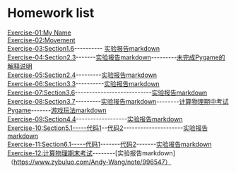 Homework list
============================
[Exercise-01:My Name](https://github.com/Wangsenlol/compuational_physics_N2015301020139/blob/master/%E5%A7%93%E5%90%8D.py)<br/>
[Exercise-02:Movement](http://note.youdao.com/noteshare?id=1fa57afc028a1f6cd6080cc7b10a6b73)<br/>
[Exercise-03:Section1.6](https://github.com/Wangsenlol/compuational_physics_N2015301020139/tree/master/Chapter1)----------
[实验报告markdown](https://www.zybuluo.com/Andy-Wang/note/901661)<br/>
[Exercise-04:Section2.3](https://github.com/Wangsenlol/compuational_physics_N2015301020139/blob/master/Chapter2/%E4%BD%9C%E4%B8%9A2.12.py)-------[实验报告markdown](https://www.zybuluo.com/Andy-Wang/note/913288)---------[未完成Pygame的解释说明](https://www.zybuluo.com/Andy-Wang/note/914409)<br/>
[Exercise-05:Section2.4](https://github.com/Wangsenlol/compuational_physics_N2015301020139/blob/master/Chapter2/%E4%BD%9C%E4%B8%9A2.21.py)---------[实验报告markdown](https://www.zybuluo.com/Andy-Wang/note/921767)<br/>
[Exercise-06:Section3.3](https://raw.githubusercontent.com/Wangsenlol/compuational_physics_N2015301020139/master/Chapter3/3.13.py)----------[实验报告markdown](https://www.zybuluo.com/Andy-Wang/note/930353)<br/>
[Exercise-07:Section3.6](https://raw.githubusercontent.com/Wangsenlol/compuational_physics_N2015301020139/master/Chapter3/%E4%BD%9C%E4%B8%9A3.25.py)---------------------------[实验报告markdown](https://www.zybuluo.com/Andy-Wang/note/938666)<br/>
[Exercise-08:Section3.7](https://raw.githubusercontent.com/Wangsenlol/compuational_physics_N2015301020139/master/Chapter3/%E4%BD%9C%E4%B8%9A3.31.py)---------[实验报告markdown](https://www.zybuluo.com/Andy-Wang/note/947128)--------[计算物理期中考试Pygame](https://github.com/Wangsenlol/compuational_physics_N2015301020139/tree/master/Pygame)-------[游戏玩法markdown](https://www.zybuluo.com/Andy-Wang/note/947808)<br/>
[Exercise-09:Section4.4](https://raw.githubusercontent.com/Wangsenlol/compuational_physics_N2015301020139/master/Chapter4/%E4%BD%9C%E4%B8%9A4.12.py)------------------[实验报告markdown](https://www.zybuluo.com/Andy-Wang/note/971329)<br/>
[Exercise-10:Section5.1-----代码1](https://raw.githubusercontent.com/Wangsenlol/compuational_physics_N2015301020139/master/Chapter5/%E4%BD%9C%E4%B8%9A5.3.py)--[代码2](https://raw.githubusercontent.com/Wangsenlol/compuational_physics_N2015301020139/master/Chapter5/%E4%BD%9C%E4%B8%9A5.3_1.py)---------------------[实验报告markdown](https://www.zybuluo.com/Andy-Wang/note/979608)<br/>
[Exercise-11:Section6.1-----代码1](https://raw.githubusercontent.com/Wangsenlol/compuational_physics_N2015301020139/master/Chapter6/%E4%B9%A0%E9%A2%986.2.py)-------[代码2](https://raw.githubusercontent.com/Wangsenlol/compuational_physics_N2015301020139/master/Chapter6/%E4%B9%A0%E9%A2%986.2_1.py)-------[实验报告markdown](https://www.zybuluo.com/Andy-Wang/note/987837)<br/>
[Exercise-12:计算物理期末考试]()--------[实验报告markdown]（https://www.zybuluo.com/Andy-Wang/note/996547）<br/>

